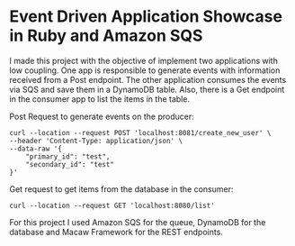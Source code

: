 # Event Driven Application Showcase in Ruby and Amazon SQS

I made this project with the objective of implement two applications with
low coupling. One app is responsible to generate events with
information received from a Post endpoint. The other application 
consumes the events via SQS and save them in a DynamoDB table. Also,
there is a Get endpoint in the consumer app to list the items in the table.

Post Request to generate events on the producer:
```shell
curl --location --request POST 'localhost:8081/create_new_user' \
--header 'Content-Type: application/json' \
--data-raw '{
    "primary_id": "test",
    "secondary_id": "test"
}'
```

Get request to get items from the database in the consumer:
```shell
curl --location --request GET 'localhost:8080/list'
```

For this project I used Amazon SQS for the queue, DynamoDB for the database
and Macaw Framework for the REST endpoints.

